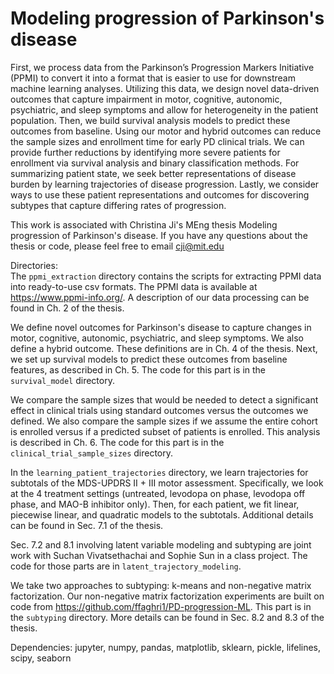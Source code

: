 # Modeling progression of Parkinson's disease

First, we process data from the Parkinson’s Progression Markers Initiative (PPMI) to convert it into a format that is easier to use for downstream machine learning analyses. Utilizing this data, we design novel data-driven outcomes that capture impairment in motor, cognitive, autonomic, psychiatric, and sleep symptoms and allow for heterogeneity in the patient population. Then, we build survival analysis models to predict these outcomes from baseline. Using our motor and hybrid outcomes can reduce the sample sizes and enrollment time for early PD clinical trials. We can provide further reductions by identifying more severe patients for enrollment via survival analysis and binary classification methods. For summarizing patient state, we seek better representations of disease burden by learning trajectories of disease progression. Lastly, we consider ways to use these patient representations and outcomes for discovering subtypes that capture differing rates of progression.

This work is associated with Christina Ji's MEng thesis Modeling progression of Parkinson's disease. If you have any questions about the thesis or code, please feel free to email cji@mit.edu

Directories:<br>
The `ppmi_extraction` directory contains the scripts for extracting PPMI data into ready-to-use csv formats. The PPMI data is available at https://www.ppmi-info.org/. A description of our data processing can be found in Ch. 2 of the thesis.

We define novel outcomes for Parkinson's disease to capture changes in motor, cognitive, autonomic, psychiatric, and sleep symptoms. We also define a hybrid outcome. These definitions are in Ch. 4 of the thesis. Next, we set up survival models to predict these outcomes from baseline features, as described in Ch. 5. The code for this part is in the `survival_model` directory.

We compare the sample sizes that would be needed to detect a significant effect in clinical trials using standard outcomes versus the outcomes we defined. We also compare the sample sizes if we assume the entire cohort is enrolled versus if a predicted subset of patients is enrolled. This analysis is described in Ch. 6. The code for this part is in the `clinical_trial_sample_sizes` directory.

In the `learning_patient_trajectories` directory, we learn trajectories for subtotals of the MDS-UPDRS II + III motor assessment. Specifically, we look at the 4 treatment settings (untreated, levodopa on phase, levodopa off phase, and MAO-B inhibitor only). Then, for each patient, we fit linear, piecewise linear, and quadratic models to the subtotals. Additional details can be found in Sec. 7.1 of the thesis.

Sec. 7.2 and 8.1 involving latent variable modeling and subtyping  are joint work with Suchan Vivatsethachai and Sophie Sun in a class project. The code for those parts are in `latent_trajectory_modeling`.

We take two approaches to subtyping: k-means and non-negative matrix factorization. Our non-negative matrix factorization experiments are built on code from https://github.com/ffaghri1/PD-progression-ML. This part is in the `subtyping` directory. More details can be found in Sec. 8.2 and 8.3 of the thesis.

Dependencies: jupyter, numpy, pandas, matplotlib, sklearn, pickle, lifelines, scipy, seaborn